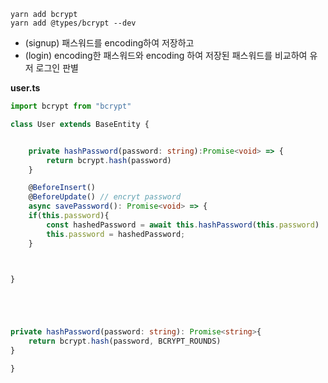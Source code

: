 ```
yarn add bcrypt
yarn add @types/bcrypt --dev
```
- (signup) 패스워드를 encoding하여 저장하고 
- (login) encoding한 패스워드와 encoding 하여 저장된 패스워드를 비교하여 유저 로그인 판별

**user.ts**
```typescript
import bcrypt from "bcrypt"

class User extends BaseEntity {


	private hashPassword(password: string):Promise<void> => {
		return bcrypt.hash(password)
	}

	@BeforeInsert()
	@BeforeUpdate() // encryt password
	async savePassword(): Promise<void> => {
	if(this.password){
		const hashedPassword = await this.hashPassword(this.password)
		this.password = hashedPassword;
	}



}





private hashPassword(password: string): Promise<string>{
	return bcrypt.hash(password, BCRYPT_ROUNDS)
}

}
```
<!--stackedit_data:
eyJoaXN0b3J5IjpbMTQ0MTQzNTI4OSw2NTQ4NTQ2ODQsMjI5Mz
U5NTExLDE1ODAwMTQyMTksMTU5OTI2NTE2Nl19
-->
